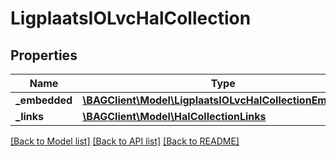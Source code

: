 # LigplaatsIOLvcHalCollection

## Properties
Name | Type | Description | Notes
------------ | ------------- | ------------- | -------------
**_embedded** | [**\BAGClient\Model\LigplaatsIOLvcHalCollectionEmbedded**](LigplaatsIOLvcHalCollectionEmbedded.md) |  | [optional] 
**_links** | [**\BAGClient\Model\HalCollectionLinks**](HalCollectionLinks.md) |  | [optional] 

[[Back to Model list]](../../README.md#documentation-for-models) [[Back to API list]](../../README.md#documentation-for-api-endpoints) [[Back to README]](../../README.md)

